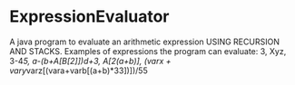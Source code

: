 # ExpressionEvaluator
A java program to evaluate an arithmetic expression USING RECURSION AND STACKS. 
Examples of expressions the program can evaluate:
3, Xyz, 3-4*5, a-(b+A[B[2]])*d+3, A[2*(a+b)], (varx + vary*varz[(vara+varb[(a+b)*33])])/55
